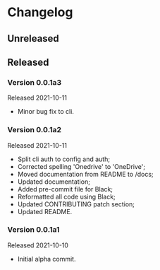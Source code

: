 # Changelog

## Unreleased

## Released

### Version 0.0.1a3

Released 2021-10-11

* Minor bug fix to cli.

### Version 0.0.1a2

Released 2021-10-11

* Split cli auth to config and auth;
* Corrected spelling 'Onedrive' to 'OneDrive';
* Moved documentation from README to /docs;
* Updated documentation;
* Added pre-commit file for Black;
* Reformatted all code using Black;
* Updated CONTRIBUTING patch section;
* Updated README.

### Version 0.0.1a1

Released 2021-10-10

* Initial alpha commit.
